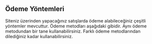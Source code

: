 ## Ödeme Yöntemleri

Siteniz üzerinden yapacağınız satışlarda ödeme alabileceğiniz çeşitli yöntemler mevcuttur. Ödeme metodları aşağıdaki gibidir. Aynı ödeme metodundan bir tane kullanabilirsiniz. Farklı ödeme metodlarından dilediğiniz kadar kullanabilirsiniz.



## 



